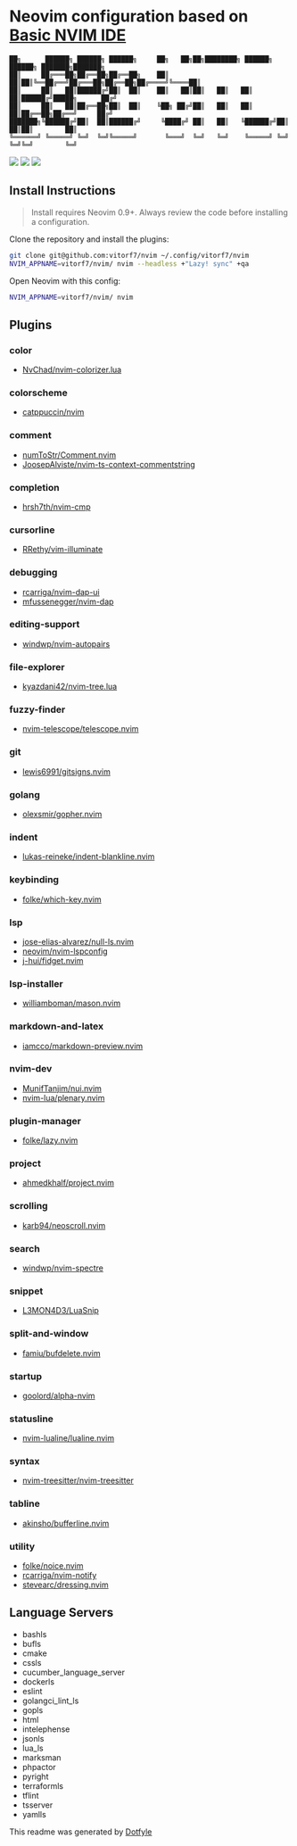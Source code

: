 # Neovim configuration based on [Basic NVIM IDE](https://github.com/LunarVim/nvim-basic-ide)

```
██╗      ██████╗ ██████╗ ██████╗     ██╗   ██╗██╗████████╗ ██████╗ ██████╗ ███████╗███████╗
██║     ██╔═══██╗██╔══██╗██╔══██╗    ██║   ██║██║╚══██╔══╝██╔═══██╗██╔══██╗██╔════╝╚════██║
██║     ██║   ██║██████╔╝██║  ██║    ██║   ██║██║   ██║   ██║   ██║██████╔╝█████╗      ██╔╝
██║     ██║   ██║██╔══██╗██║  ██║    ╚██╗ ██╔╝██║   ██║   ██║   ██║██╔══██╗██╔══╝     ██╔╝ 
███████╗╚██████╔╝██║  ██║██████╔╝     ╚████╔╝ ██║   ██║   ╚██████╔╝██║  ██║██║        ██║  
╚══════╝ ╚═════╝ ╚═╝  ╚═╝╚═════╝       ╚═══╝  ╚═╝   ╚═╝    ╚═════╝ ╚═╝  ╚═╝╚═╝        ╚═╝  
```

<a href="https://dotfyle.com/vitorf7/nvim"><img src="https://dotfyle.com/vitorf7/nvim/badges/plugins?style=flat" /></a>
<a href="https://dotfyle.com/vitorf7/nvim"><img src="https://dotfyle.com/vitorf7/nvim/badges/leaderkey?style=flat" /></a>
<a href="https://dotfyle.com/vitorf7/nvim"><img src="https://dotfyle.com/vitorf7/nvim/badges/plugin-manager?style=flat" /></a>


## Install Instructions

 > Install requires Neovim 0.9+. Always review the code before installing a configuration.

Clone the repository and install the plugins:

```sh
git clone git@github.com:vitorf7/nvim ~/.config/vitorf7/nvim
NVIM_APPNAME=vitorf7/nvim/ nvim --headless +"Lazy! sync" +qa
```

Open Neovim with this config:

```sh
NVIM_APPNAME=vitorf7/nvim/ nvim
```

## Plugins

### color

+ [NvChad/nvim-colorizer.lua](https://dotfyle.com/plugins/NvChad/nvim-colorizer.lua)
### colorscheme

+ [catppuccin/nvim](https://dotfyle.com/plugins/catppuccin/nvim)
### comment

+ [numToStr/Comment.nvim](https://dotfyle.com/plugins/numToStr/Comment.nvim)
+ [JoosepAlviste/nvim-ts-context-commentstring](https://dotfyle.com/plugins/JoosepAlviste/nvim-ts-context-commentstring)
### completion

+ [hrsh7th/nvim-cmp](https://dotfyle.com/plugins/hrsh7th/nvim-cmp)
### cursorline

+ [RRethy/vim-illuminate](https://dotfyle.com/plugins/RRethy/vim-illuminate)
### debugging

+ [rcarriga/nvim-dap-ui](https://dotfyle.com/plugins/rcarriga/nvim-dap-ui)
+ [mfussenegger/nvim-dap](https://dotfyle.com/plugins/mfussenegger/nvim-dap)
### editing-support

+ [windwp/nvim-autopairs](https://dotfyle.com/plugins/windwp/nvim-autopairs)
### file-explorer

+ [kyazdani42/nvim-tree.lua](https://dotfyle.com/plugins/kyazdani42/nvim-tree.lua)
### fuzzy-finder

+ [nvim-telescope/telescope.nvim](https://dotfyle.com/plugins/nvim-telescope/telescope.nvim)
### git

+ [lewis6991/gitsigns.nvim](https://dotfyle.com/plugins/lewis6991/gitsigns.nvim)
### golang

+ [olexsmir/gopher.nvim](https://dotfyle.com/plugins/olexsmir/gopher.nvim)
### indent

+ [lukas-reineke/indent-blankline.nvim](https://dotfyle.com/plugins/lukas-reineke/indent-blankline.nvim)
### keybinding

+ [folke/which-key.nvim](https://dotfyle.com/plugins/folke/which-key.nvim)
### lsp

+ [jose-elias-alvarez/null-ls.nvim](https://dotfyle.com/plugins/jose-elias-alvarez/null-ls.nvim)
+ [neovim/nvim-lspconfig](https://dotfyle.com/plugins/neovim/nvim-lspconfig)
+ [j-hui/fidget.nvim](https://dotfyle.com/plugins/j-hui/fidget.nvim)
### lsp-installer

+ [williamboman/mason.nvim](https://dotfyle.com/plugins/williamboman/mason.nvim)
### markdown-and-latex

+ [iamcco/markdown-preview.nvim](https://dotfyle.com/plugins/iamcco/markdown-preview.nvim)
### nvim-dev

+ [MunifTanjim/nui.nvim](https://dotfyle.com/plugins/MunifTanjim/nui.nvim)
+ [nvim-lua/plenary.nvim](https://dotfyle.com/plugins/nvim-lua/plenary.nvim)
### plugin-manager

+ [folke/lazy.nvim](https://dotfyle.com/plugins/folke/lazy.nvim)
### project

+ [ahmedkhalf/project.nvim](https://dotfyle.com/plugins/ahmedkhalf/project.nvim)
### scrolling

+ [karb94/neoscroll.nvim](https://dotfyle.com/plugins/karb94/neoscroll.nvim)
### search

+ [windwp/nvim-spectre](https://dotfyle.com/plugins/windwp/nvim-spectre)
### snippet

+ [L3MON4D3/LuaSnip](https://dotfyle.com/plugins/L3MON4D3/LuaSnip)
### split-and-window

+ [famiu/bufdelete.nvim](https://dotfyle.com/plugins/famiu/bufdelete.nvim)
### startup

+ [goolord/alpha-nvim](https://dotfyle.com/plugins/goolord/alpha-nvim)
### statusline

+ [nvim-lualine/lualine.nvim](https://dotfyle.com/plugins/nvim-lualine/lualine.nvim)
### syntax

+ [nvim-treesitter/nvim-treesitter](https://dotfyle.com/plugins/nvim-treesitter/nvim-treesitter)
### tabline

+ [akinsho/bufferline.nvim](https://dotfyle.com/plugins/akinsho/bufferline.nvim)
### utility

+ [folke/noice.nvim](https://dotfyle.com/plugins/folke/noice.nvim)
+ [rcarriga/nvim-notify](https://dotfyle.com/plugins/rcarriga/nvim-notify)
+ [stevearc/dressing.nvim](https://dotfyle.com/plugins/stevearc/dressing.nvim)
## Language Servers

+ bashls
+ bufls
+ cmake
+ cssls
+ cucumber_language_server
+ dockerls
+ eslint
+ golangci_lint_ls
+ gopls
+ html
+ intelephense
+ jsonls
+ lua_ls
+ marksman
+ phpactor
+ pyright
+ terraformls
+ tflint
+ tsserver
+ yamlls


 This readme was generated by [Dotfyle](https://dotfyle.com)
